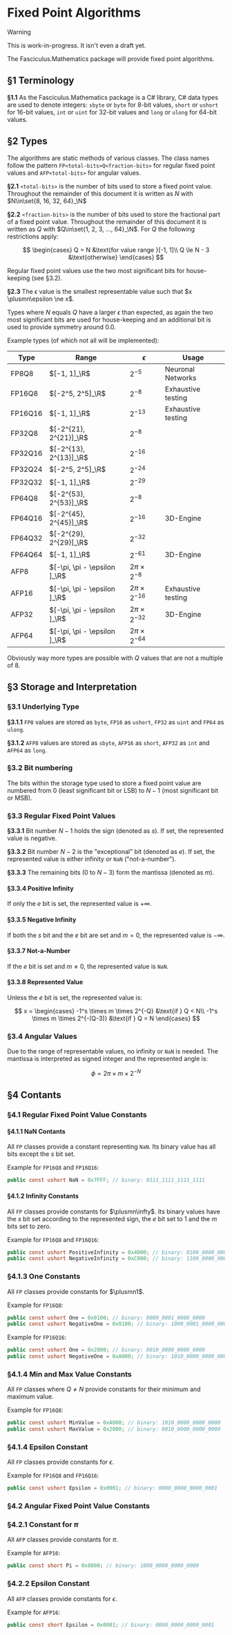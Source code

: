 # Fixed Point Algorithms

> [!WARNING]
> This is work-in-progress. It isn't even a draft yet.

The Fasciculus.Mathematics package will provide fixed point algorithms.

## §1 Terminology

**§1.1** As the Fasciculus.Mathematics package is a C# library, C# data types are used to
denote integers: `sbyte` or `byte` for 8-bit values, `short` or `ushort` for 16-bit
values, `int` or `uint` for 32-bit values and `long` or `ulong` for 64-bit values.

## §2 Types

The algorithms are static methods of various classes. The class names follow the pattern
`FP<total-bits>Q<fraction-bits>` for regular fixed point values and
`AFP<total-bits>` for angular values.

**§2.1** `<total-bits>` is the number of bits used to store a fixed point value. Throughout
the remainder of this document it is written as $N$ with $N\in\set{8, 16, 32, 64}_\N$

**§2.2** `<fraction-bits>` is the number of bits used to store the fractional part of a fixed
point value. Throughout the remainder of this document it is written as
$Q$ with $Q\in\set{1, 2, 3, ..., 64}_\N$. For $Q$ the following restrictions apply:

$$
\begin{cases}
Q = N &\text{for value range }[-1, 1]\\
Q \le N - 3 &\text{otherwise}
\end{cases}
$$

Regular fixed point values use the two most significant bits for house-keeping (see §3.2).

**§2.3** The $\epsilon$ value is the smallest representable value such that $x \plusmn\epsilon \ne x$.

Types where $N$ equals $Q$ have a larger $\epsilon$ than expected,
as again the two most significant bits are used for house-keeping and an additional bit is
used to provide symmetry around $0.0$.

Example types (of which not all will be implemented):

| Type | Range | $\epsilon$ | Usage |
| -- | -- | -- | -- |
| FP8Q8 | $[-1, 1]_\R$ | $2^{-5}$ | Neuronal Networks |
| FP16Q8 | $[-2^5, 2^5]_\R$ | $2^{-8}$ | Exhaustive testing |
| FP16Q16 | $[-1, 1]_\R$ | $2^{-13}$ | Exhaustive testing |
| FP32Q8 | $[-2^{21}, 2^{21}]_\R$ | $2^{-8}$ | |
| FP32Q16 | $[-2^{13}, 2^{13}]_\R$ | $2^{-16}$ | |
| FP32Q24 | $[-2^5, 2^5]_\R$ | $2^{-24}$ | |
| FP32Q32 | $[-1, 1]_\R$ | $2^{-29}$ | |
| FP64Q8 | $[-2^{53}, 2^{53}]_\R$ | $2^{-8}$ | |
| FP64Q16 | $[-2^{45}, 2^{45}]_\R$ | $2^{-16}$ | 3D-Engine |
| FP64Q32 | $[-2^{29}, 2^{29}]_\R$ | $2^{-32}$ | |
| FP64Q64 | $[-1, 1]_\R$ | $2^{-61}$ | 3D-Engine |
| AFP8 | $[-\pi, \pi - \epsilon ]_\R$ | $2\pi \times 2^{-8}$  | |
| AFP16 | $[-\pi, \pi - \epsilon ]_\R$ | $2\pi \times 2^{-16}$  | Exhaustive testing |
| AFP32 | $[-\pi, \pi - \epsilon ]_\R$ | $2\pi \times 2^{-32}$  | 3D-Engine |
| AFP64 | $[-\pi, \pi - \epsilon ]_\R$ | $2\pi \times 2^{-64}$  | |

Obviously way more types are possible with $Q$ values that are not a multiple of 8.

## §3 Storage and Interpretation

### §3.1 Underlying Type

**§3.1.1** `FP8` values are stored as `byte`, `FP16` as `ushort`, `FP32` as `uint`
and `FP64` as `ulong`.

**§3.1.2** `AFP8` values are stored as `sbyte`, `AFP16` as `short`, `AFP32` as `int`
and `AFP64` as `long`.

### §3.2 Bit numbering

The bits within the storage type used to store a fixed point value are numbered
from 0 (least significant bit or LSB) to $N{-}1$ (most significant bit or MSB).

### §3.3 Regular Fixed Point Values

**§3.3.1** Bit number $N{-}1$ holds the sign (denoted as $s$). If set, the represented value
is negative.

**§3.3.2** Bit number $N{-}2$ is the "exceptional" bit (denoted as $e$). If set, the
represented value is either infinity or `NaN` ("not-a-number").

**§3.3.3** The remaining bits (0 to $N{-}3$) form the mantissa (denoted as $m$).

#### §3.3.4 Positive Infinity

If only the $e$ bit is set, the represented value is $+\infty$.

#### §3.3.5 Negative Infinity

If both the $s$ bit and the $e$ bit are set and $m = 0$, the represented value is $-\infty$.

#### §3.3.7 Not-a-Number

If the $e$ bit is set and $m \ne 0$, the represented value is `NaN`.

#### §3.3.8 Represented Value

Unless the $e$ bit is set, the represented value is:

$$
x =
\begin{cases}
-1^s \times m \times 2^{-Q} &\text{if } Q < N\\
-1^s \times m \times 2^{-(Q-3)} &\text{if } Q = N
\end{cases}
$$

### §3.4 Angular Values

Due to the range of representable values, no infinity or `NaN` is needed. The mantissa
is interpreted as signed integer and the represented angle is:

$$
\phi = 2 \pi \times m \times 2^{-N}
$$

## §4 Contants

### §4.1 Regular Fixed Point Value Constants

#### §4.1.1 NaN Contants

All `FP` classes provide a constant representing `NaN`. Its binary value has all bits except
the $s$ bit set.

Example for `FP16Q8` and `FP16Q16`:

```cs
public const ushort NaN = 0x7FFF; // binary: 0111_1111_1111_1111
```

#### §4.1.2 Infinity Constants

All `FP` classes provide constants for $\plusmn\infty$. Its binary values have the
$s$ bit set according to the represented sign, the $e$ bit set to 1 and the $m$ bits
set to zero.

Example for `FP16Q8` and `FP16Q16`:

```cs
public const ushort PositiveInfinity = 0x4000; // binary: 0100_0000_0000_0000
public const ushort NegativeInfinity = 0xC000; // binary: 1100_0000_0000_0000
```

### §4.1.3 One Constants

All `FP` classes provide constants for $\plusmn1$.

Example for `FP16Q8`:

```cs
public const ushort One = 0x0100; // binary: 0000_0001_0000_0000
public const ushort NegativeOne = 0x8100; // binary: 1000_0001_0000_0000
```

Example for `FP16Q16`:

```cs
public const ushort One = 0x2000; // binary: 0010_0000_0000_0000
public const ushort NegativeOne = 0xA000; // binary: 1010_0000_0000_0000
```

### §4.1.4 Min and Max Value Constants

All `FP` classes where $Q \ne N$ provide constants for their minimum and maximum value.

Example for `FP16Q8`:

```cs
public const ushort MinValue = 0xA000; // binary: 1010_0000_0000_0000
public const ushort MaxValue = 0x2000; // binary: 0010_0000_0000_0000
```

### §4.1.4 Epsilon Constant

All `FP` classes provide constants for $\epsilon$.

Example for `FP16Q8` and `FP16Q16`:

```cs
public const ushort Epsilon = 0x0001; // binary: 0000_0000_0000_0001
```

### §4.2 Angular Fixed Point Value Constants

### §4.2.1 Constant for $\pi$

All `AFP` classes provide constants for $\pi$.

Example for `AFP16`:

```cs
public const short Pi = 0x8000; // binary: 1000_0000_0000_0000
```

### §4.2.2 Epsilon Constant

All `AFP` classes provide constants for $\epsilon$.

Example for `AFP16`:

```cs
public const short Epsilon = 0x0001; // binary: 0000_0000_0000_0001
```

